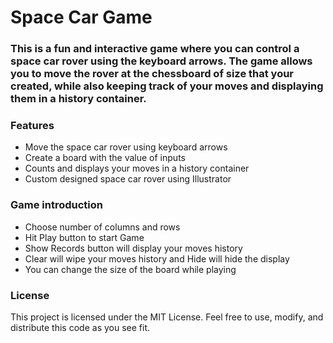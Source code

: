 # Space Car Game

### This is a fun and interactive game where you can control a space car rover using the keyboard arrows. The game allows you to move the rover at the chessboard of size that your created, while also keeping track of your moves and displaying them in a history container.

### Features
* Move the space car rover using keyboard arrows
* Create a board with the value of inputs
* Counts and displays your moves in a history container
* Custom designed space car rover using Illustrator

### Game introduction
* Choose number of columns and rows
* Hit Play button to start Game
* Show Records button will display your moves history
* Clear will wipe your moves history and Hide will hide the display
* You can change the size of the board while playing

### License
This project is licensed under the MIT License. Feel free to use, modify, and distribute this code as you see fit.
